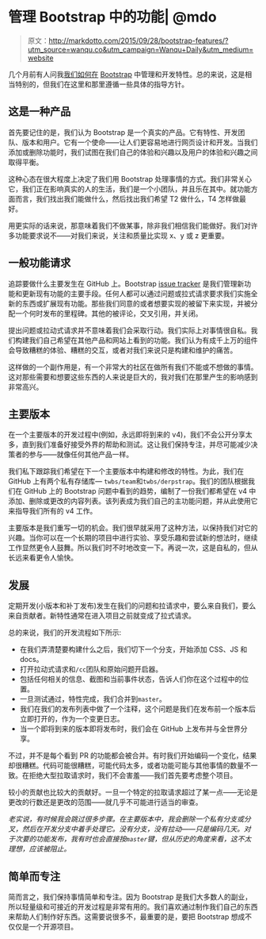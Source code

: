 # 管理 Bootstrap 中的功能| @mdo

> 原文：<http://markdotto.com/2015/09/28/bootstrap-features/?utm_source=wanqu.co&utm_campaign=Wanqu+Daily&utm_medium=website>

几个月前有人问我[我们如何在](https://github.com/mdo/feedback/issues/102) [Bootstrap](http://getbootstrap.com) 中管理和开发特性。总的来说，这是相当特别的，但我们在这里和那里遵循一些具体的指导方针。

## 这是一种产品

首先要记住的是，我们认为 Bootstrap 是一个真实的产品。它有特性、开发团队、版本和用户。它有一个使命——让人们更容易地进行网页设计和开发。当我们添加或删除功能时，我们试图在我们自己的体验和兴趣以及用户的体验和兴趣之间取得平衡。

这种心态在很大程度上决定了我们用 Bootstrap 处理事情的方式。我们非常关心它，我们正在影响真实的人的生活，我们是一个小团队，并且乐在其中。就功能方面而言，我们找出我们能做什么，然后找出我们希望 T2 做什么，T4 怎样做最好。

用更实际的话来说，那意味着我们不做某事，除非我们相信我们能做好。我们对许多功能要求说不——对我们来说，关注和质量比实现 x、y 或 z 更重要。

## 一般功能请求

追踪要做什么主要发生在 GitHub 上。Bootstrap [issue tracker](https://github.com/twbs/bootstrap/issues) 是我们管理新功能和更新现有功能的主要手段。任何人都可以通过问题或拉式请求要求我们实施全新的东西或扩展现有功能。那些我们同意的或者想要实现的被留下来实现，并被分配一个何时发布的里程碑。其他的被评论，交叉引用，并关闭。

提出问题或拉动式请求并不意味着我们会采取行动。我们实际上对事情很自私。我们构建我们自己希望在其他产品和网站上看到的功能。我们认为有成千上万的组件会导致糟糕的体验、糟糕的交互，或者对我们来说只是构建和维护的痛苦。

这样做的一个副作用是，有一个非常大的社区在做所有我们不能或不想做的事情。这对那些需要和想要这些东西的人来说是巨大的，我对我们在那里产生的影响感到非常高兴。

## 主要版本

在一个主要版本的开发过程中(例如，永远即将到来的 v4)，我们不会公开分享太多，直到我们准备好接受外界的帮助和测试。这让我们保持专注，并尽可能减少决策者的参与——就像任何其他产品一样。

我们私下跟踪我们希望在下一个主要版本中构建和修改的特性。为此，我们在 GitHub 上有两个私有存储库— `twbs/team`和`twbs/derpstrap`。我们的团队根据我们在 GitHub 上的 Bootstrap 问题中看到的趋势，编制了一份我们都希望在 v4 中添加、删除或更改的内容列表。该列表成为我们自己的主功能问题，并从此使用它来指导我们所有的 v4 工作。

主要版本是我们重写一切的机会。我们很早就采用了这种方法，以保持我们对它的兴趣。当你可以在一个长期的项目中进行实验、享受乐趣和尝试新的想法时，继续工作显然更令人鼓舞。所以我们时不时地改变一下。再说一次，这是自私的，但从长远来看更令人愉快。

## 发展

定期开发(小版本和补丁发布)发生在我们的问题和拉请求中，要么来自我们，要么来自贡献者。新特性通常在进入项目之前就变成了拉式请求。

总的来说，我们的开发流程如下所示:

*   在我们弄清楚要构建什么之后，我们切下一个分支，开始添加 CSS、JS 和 docs。
*   打开拉动式请求和`/cc`团队和原始问题开启器。
*   包括任何相关的信息、截图和当前事件状态，告诉人们你在这个过程中的位置。
*   一旦测试通过，特性完成，我们合并到`master`。
*   我们在我们的发布列表中做了一个注释，这个问题是我们在发布前一个版本后立即打开的，作为一个变更日志。
*   当一个即将到来的版本即将发布时，我们会在 GitHub 上发布并与全世界分享。

不过，并不是每个看到 PR 的功能都会被合并。有时我们开始编码一个变化，结果却很糟糕。代码可能很糟糕，可能代码太多，或者功能可能与其他事情的数量不一致。在拒绝大型拉取请求时，我们不会害羞——我们首先要考虑整个项目。

较小的贡献也比较大的贡献好。一旦一个特定的拉取请求超过了某一点——无论是更改的行数还是更改的范围——就几乎不可能进行适当的审查。

*老实说，有时候我会跳过很多步骤。在主要版本中，我会删除一个私有分支或分叉，然后在开发分支中着手处理它。没有分支，没有拉动——只是编码几天。对于次要的功能发布，我有时也会直接按`master`键，但从历史的角度来看，这不太理想，应该被阻止。*

## 简单而专注

简而言之，我们保持事情简单和专注。因为 Bootstrap 是我们大多数人的副业，所以轻量级和可接近的开发过程是非常有用的。我们喜欢通过制作我们自己的东西来帮助人们制作好东西。这需要说很多不，最重要的是，要把 Bootstrap 想成不仅仅是一个开源项目。